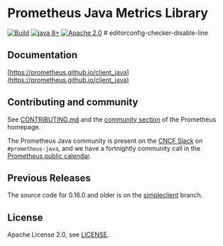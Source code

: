 # Prometheus Java Metrics Library

[![Build](https://github.com/prometheus/client_java/actions/workflows/build.yml/badge.svg)](https://github.com/prometheus/client_java/actions/workflows/build.yml) <a href="#"><img src="https://img.shields.io/badge/JDK%20compatibility-8+-blue.svg" alt="java 8+"></a> <a href="#"><img src="https://img.shields.io/badge/license-Apache%202.0-blue.svg" alt="Apache 2.0"></a> # editorconfig-checker-disable-line

## Documentation

[https://prometheus.github.io/client_java](https://prometheus.github.io/client_java)

## Contributing and community

See [CONTRIBUTING.md](CONTRIBUTING.md) and
the [community section](http://prometheus.io/community/)
of the Prometheus homepage.

The Prometheus Java community is present on the [CNCF Slack](https://cloud-native.slack.com) on
`#prometheus-java`, and we have a fortnightly community call in
the [Prometheus public calendar](https://prometheus.io/community/).

## Previous Releases

The source code for 0.16.0 and older is on
the [simpleclient](https://github.com/prometheus/client_java/tree/simpleclient) branch.

## License

Apache License 2.0, see [LICENSE](LICENSE).
